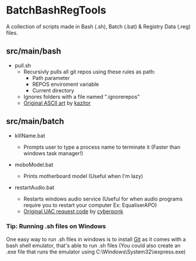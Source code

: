 # BatchBashRegTools
A collection of scripts made in Bash (.sh), Batch (.bat) &amp; Registry Data (.reg) files.

## src/main/bash ##
* pull.sh
  * Recursivly pulls all git repos using these rules as path:
    * Path parameter
    * REPOS enviroment variable
    * Current directory
  * Ignores folders with a file named ".ignorerepos"
  * [Original ASCII art](https://blog.kazitor.com/2014/12/portal-ascii/) by [kazitor](https://blog.kazitor.com/author/kazitor/)

## src/main/batch ##
* killName.bat
  * Prompts user to type a process name to terminate it (Faster than windows task manager!)
  
* moboModel.bat
  * Prints motherboard model (Useful when I'm lazy)
  
* restartAudio.bat
  * Restarts windows audio service (Useful for when audio programs require you to restart your computer Ex: EqualiserAPO)
  * [Original UAC request code](https://stackoverflow.com/a/30590134) by [cyberponk](https://stackoverflow.com/users/4932683/cyberponk)

### Tip: Running .sh files on Windows ###
One easy way to run .sh files in windows is to install [Git](https://git-scm.com/downloads) as it comes with a bash shell emulator, that's able to run .sh files
 (You could also create an .exe file that runs the emulator using C:\Windows\System32\iexpress.exe)
